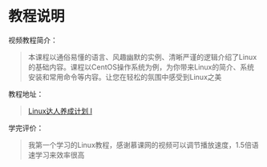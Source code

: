# 教程说明
视频教程简介：
>本课程以通俗易懂的语言、风趣幽默的实例、清晰严谨的逻辑介绍了Linux的基础内容。课程以CentOS操作系统为例，为你带来Linux的简介、系统安装和常用命令等内容。让您在轻松的氛围中感受到Linux之美

教程地址：
>[Linux达人养成计划 I](http://www.imooc.com/learn/175)

学完评价：
>我第一个学习的Linux教程，感谢慕课网的视频可以调节播放速度，1.5倍语速学习来效率很高

